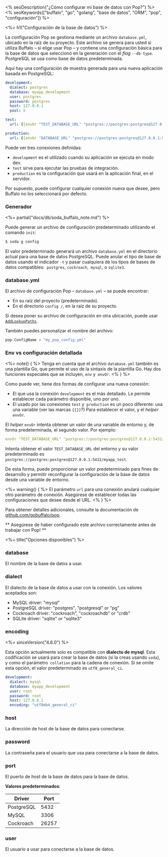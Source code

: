 <% seoDescription("¿Cómo configurar mi base de datos con Pop?") %>
<% seoKeywords(["buffalo", "go", "golang", "base de datos", "ORM", "pop", "configuración"]) %>

<%= h1("Configuración de la base de datos") %>

La configuración Pop se gestiona mediante un archivo `database.yml`, ubicado en la raíz de su proyecto. Este archivo se genera para usted si utiliza Buffalo &#8211; si elige usar Pop &#8211; y contiene una configuración básica para la base de datos que seleccionó en la generación con el _flag_ `--db-type`. PostgreSQL se usa como base de datos predeterminada.

Aquí hay una configuración de muestra generada para una nueva aplicación basada en PostgreSQL:

```yaml
development:
  dialect: postgres
  database: myapp_development
  user: postgres
  password: postgres
  host: 127.0.0.1
  pool: 5

test:
  url: {{envOr "TEST_DATABASE_URL" "postgres://postgres:postgres@127.0.0.1:5432/myapp_test"}}

production:
  url: {{envOr "DATABASE_URL" "postgres://postgres:postgres@127.0.0.1:5432/myapp_production"}}
```

Puede ver tres conexiones definidas:
* `development` es el utilizado cuando su aplicación se ejecuta en modo dev.
* `test` sirve para ejecutar las pruebas de integración.
* `production` es la configuración que usará en la aplicación final, en el servidor.

Por supuesto, puede configurar cualquier conexión nueva que desee, pero Buffalo no los seleccionará por defecto.

### Generador

<%= partial("docs/db/soda_buffalo_note.md") %>

Puede generar un archivo de configuración predeterminado utilizando el comando `init`:

```bash
$ soda g config
```

El valor predeterminado generará un archivo `database.yml` en el directorio actual para una base de datos PostgreSQL. Puede anular el tipo de base de datos usando el indicador `-t` y pasar cualquiera de los tipos de bases de datos compatibles:` postgres`, `cockroach`,` mysql`, o `sqlite3`.

### database.yml

El archivo de configuración Pop &#8211; `database.yml` &#8211; se puede encontrar:
* En su raíz del proyecto (predeterminado).
* En el directorio `config /`, en la raíz de su proyecto.

Si desea poner su archivo de configuración en otra ubicación, puede usar [`AddLookupPaths`](https://godoc.org/github.com/gobuffalo/pop#AddLookupPaths).

También puedes personalizar el nombre del archivo:

```go
pop.ConfigName = "my_pop_config.yml"
```

### Env vs configuración detallada

<%= note() { %>
Tenga en cuenta que el archivo `database.yml` también es una plantilla Go, que permite el uso de la sintaxis de la plantilla Go. Hay dos funciones especiales que se incluyen, `env` y` envOr`.
<% } %>

Como puede ver, tiene dos formas de configurar una nueva conexión:
* El que usa la conexión `development` es el más detallado. Le permite establecer cada parámetro disponible, uno por uno.
* El usado por las conexiones `test` y` production` es un poco diferente: usa una variable (ver las marcas `{{}}`?) Para establecer el valor, y el _helper_ `envOr`.

El _helper_ `envOr` intenta obtener un valor de una variable de entorno y, de forma predeterminada, el segundo valor. Por ejemplo:

```yaml
envOr "TEST_DATABASE_URL" "postgres://postgres:postgres@127.0.0.1:5432/myapp_test"
```

Intenta obtener el valor `TEST_DATABASE_URL` del entorno y su valor predeterminado es `postgres://postgres:postgres@127.0.0.1:5432/myapp_test`.

De esta forma, puede proporcionar un valor predeterminado para fines de desarrollo y permitir reconfigurar la configuración de la base de datos desde una variable de entorno.

<%= warning() { %>
El parámetro `url` para una conexión anulará cualquier otro parámetro de conexión. Asegúrese de establecer todas las configuraciones que desee desde el URL.
<% } %>

Para obtener detalles adicionales, consulte la documentación de [github.com/gobuffalo/pop](https://github.com/gobuffalo/pop).

** Asegúrese de haber configurado este archivo correctamente antes de trabajar con Pop! **

<%= title("Opciones disponibles") %>

### database

El nombre de la base de datos a usar.

### dialect

El dialecto de la base de datos a usar con la conexión. Los valores aceptados son:
* MySQL driver: "mysql"
* PostgreSQL driver: "postgres", "postgresql" or "pg"
* Cockroach driver: "cockroach", "cockroachdb" or "crdb"
* SQLite driver: "sqlite" or "sqlite3"

### encoding

<%= sinceVersion("4.6.0") %>

Esta opción actualmente solo es compatible con **dialecto de mysql**. Esta codificación se usará para crear la base de datos (si la creas usando `soda`), y como el parámetro` collation` para la cadena de conexión. Si se omite esta opción, el valor predeterminado es `utf8_general_ci`.

```yaml
development:
  dialect: mysql
  database: myapp_development
  user: root
  password: root
  host: 127.0.0.1
  encoding: "utf8mb4_general_ci"
```

### host

La dirección de host de la base de datos para conectarse.

### password

La contraseña para el usuario que usa para conectarse a la base de datos.

### port

El puerto de host de la base de datos para la base de datos.

**Valores predeterminados**:

| Driver    | Port  |
|-----------|-------|
| PostgreSQL| 5432  |
| MySQL     | 3306  |
| Cockroach | 26257 |

### user

El usuario a usar para conectarse a la base de datos.